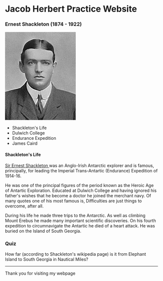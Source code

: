 # Jacob Herbert Practice Website


### Ernest Shackleton (1874 - 1922)
<img src="shackletonicon.jpg" alt = "Ernest Shackleton at Dulwich College"/>


- Shackleton's Life 
- Dulwich College 
- Endurance Expedition 
- James Caird 

#### Shackleton's Life


<p><a href="https://en.wikipedia.org/wiki/Ernest_Shackleton" target ="_blank"> Sir Ernest Shackleton </a> was an Anglo-Irish Antarctic explorer and is famous, principally, for leading the Imperial Trans-Antartic (Endurance) Expedition of 1914-16.</p>

<p>He was one of the principal figures of the period known as the Heroic Age of Antartic Exploration. Educated at Dulwich College and having ignored his father's wishes that he become a doctor he joined the merchant navy. Of many quotes one of his most famous is, Difficulties are just things to overcome, after all.

<p>During his life he made three trips to the Antarctic. As well as climbing Mount Erebus he made many important scientific discoveries. On his fourth expedition to circumnavigate the Antartic he died of a heart attack. He was buried on the Island of South Georgia.</p>


### Quiz

<p>How far (according to Shackleton's wikipedia page) is it from Elephant Island
to South Georgia in Nautical Miles?</p>

---

Thank you for visiting my webpage


